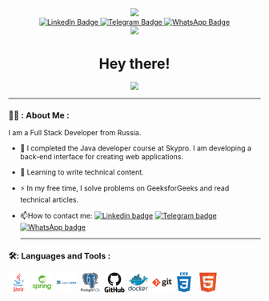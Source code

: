 <div id="header" align="center">
<img src="https://media.giphy.com/media/hpXdHPfFI5wTABdDx9/giphy.gif"/>
</div>

<div id="badges" align="center">
<a href="https://linkedin.com/in/ani-alaverdyan-52130b279">
<img src="https://img.shields.io/badge/LinkedIn-blue?style=for-the-badge&logo=linkedin&logoColor=white" alt="LinkedIn Badge"/>
</a>
<a href="https://t.me/AniAlaverdyan">
<img src="https://img.shields.io/badge/Telegram-blue?style=for-the-badge&logo=telegram&logoColor=white" alt="Telegram Badge"/>
</a>
<a href="https://wa.me/79999073520">
<img src="https://img.shields.io/badge/WhatsApp-green?style=for-the-badge&logo=whatsapp&logoColor=white" alt="WhatsApp Badge"/>
</a>
  </div>
  <div id="views" align="center">
    <img src="https://komarev.com/ghpvc/?username=AlaverdyanAni&style=flat-square&color=green" alt=" "/>
  </div>
  <div id="hey" align="center">
  <h1>
    Hey there!
  </h1>
  </div>
  <div id="hello" align="center">
    <img src="https://media.giphy.com/media/v1.Y2lkPTc5MGI3NjExOHNmbnA3OXUzNjRyeXNteHBqcWRvNjBmYmRhdnBubXFlYzlpaDhjcyZlcD12MV9pbnRlcm5hbF9naWZfYnlfaWQmY3Q9cw/hvRJCLFzcasrR4ia7z/giphy.gif" width="30px"/>
  </div>
  
---

### 👩‍💻 : About Me :

I am a Full Stack Developer from Russia.

- :telescope: I completed the Java developer course at Skypro. I am developing a back-end interface for creating web applications.

- :seedling: Learning to write technical content.

- :zap: In my free time, I solve problems on GeeksforGeeks and read technical articles.

- :mailbox:How to contact me: [![Linkedin badge](https://img.shields.io/badge/-linkedin-blue?style=flat&logo=Linkedin&logoColor=white)](https://linkedin.com/in/ani-alaverdyan-52130b279) [![Telegram badge](https://img.shields.io/badge/-telegram-blue?style=flat&logo=Telegram&logoColor=white)](https://t.me.com/AniAlaverdyan) [![WhatsApp badge](https://img.shields.io/badge/-whatsapp-green?style=flat&logo=WhatsApp&logoColor=white)](https://wa.me/79999073520)

  ---

### 🛠️: Languages and Tools :

<div>
  <img src="https://github.com/devicons/devicon/blob/master/icons/java/java-original-wordmark.svg" title="Java" alt="Java" width="40" height="40"/>&nbsp;
  <img src="https://github.com/devicons/devicon/blob/master/icons/spring/spring-original-wordmark.svg" title="Spring" alt="Spring" width="40" height="40"/>&nbsp;
  <img src="https://github.com/devicons/devicon/blob/master/icons/intellij/intellij-original-wordmark.svg" title="Intellij"  alt="Intellij" width="40" height="40"/>&nbsp;
  <img src="https://github.com/devicons/devicon/blob/master/icons/postgresql/postgresql-original-wordmark.svg" title="Postgresql"  alt="Postgresql" width="40" height="40"/>&nbsp;
  <img src="https://github.com/devicons/devicon/blob/master/icons/github/github-original-wordmark.svg" title="Github" alt="Github" width="40" height="40"/>&nbsp;
  <img src="https://github.com/devicons/devicon/blob/master/icons/docker/docker-original-wordmark.svg" title="Docker" alt="Docker" width="40" height="40"/>&nbsp;
  <img src="https://github.com/devicons/devicon/blob/master/icons/git/git-original-wordmark.svg" title="Git" **alt="Git" width="40" height="40"/>
  <img src="https://github.com/devicons/devicon/blob/master/icons/css3/css3-plain-wordmark.svg"  title="CSS3" alt="CSS" width="40" height="40"/>&nbsp;
  <img src="https://github.com/devicons/devicon/blob/master/icons/html5/html5-original.svg" title="HTML5" alt="HTML" width="40" height="40"/>&nbsp;
</div>
  
